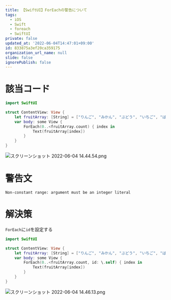 ```yaml
---
title: 【SwiftUI】ForEachの警告について
tags:
  - iOS
  - Swift
  - foreach
  - SwiftUI
private: false
updated_at: '2022-06-04T14:47:01+09:00'
id: 833875a3ef20ca359175
organization_url_name: null
slide: false
ignorePublish: false
---
```

# 該当コード
```swift
import SwiftUI

struct ContentView: View {
    let fruitArray: [String] = ["りんご", "みかん", "ぶどう", "いちご", "ばなな"]
    var body: some View {
        ForEach(0..<fruitArray.count) { index in
            Text(fruitArray[index])
        }
    }
}
```

![スクリーンショット 2022-06-04 14.44.54.png](https://qiita-image-store.s3.ap-northeast-1.amazonaws.com/0/1745371/dd7e61d8-d8aa-f0d6-52f1-026bce6bda2a.png)


# 警告文
```
Non-constant range: argument must be an integer literal
```

# 解決策
`ForEach`に`id`を設定する

```swift
import SwiftUI

struct ContentView: View {
    let fruitArray: [String] = ["りんご", "みかん", "ぶどう", "いちご", "ばなな"]
    var body: some View {
        ForEach(0..<fruitArray.count, id: \.self) { index in
            Text(fruitArray[index])
        }
    }
}
```
![スクリーンショット 2022-06-04 14.46.13.png](https://qiita-image-store.s3.ap-northeast-1.amazonaws.com/0/1745371/81eb48c3-05d5-4253-d0d5-ac4a21f650fd.png)
